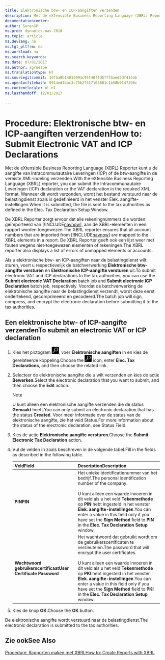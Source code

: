 ```yaml
---
title: Elektronische btw- en ICP-aangiften verzenden
description: Met de eXtensible Business Reporting Language (XBRL) Reporter kunt u de aangifte van Intracommunautaire Leveringen (ICP) of de btw-aangifte in de vereiste XML-indeling verzenden. Wanneer dit wordt verzonden, wordt het bestand verstuurd naar de belastingdienst zoals is gedefinieerd in het venster Elek. aangifte-instellingen.
documentationcenter: 
author: SorenGP
ms.prod: dynamics-nav-2018
ms.topic: article
ms.devlang: na
ms.tgt_pltfrm: na
ms.workload: na
ms.search.keywords: 
ms.date: 07/01/2017
ms.author: sgroespe
ms.translationtype: HT
ms.sourcegitcommit: 1dfba8b14019991c95f40ffd5f7fbaed5df414eb
ms.openlocfilehash: 9914ed4bac3c75b27517105681c1b58b9147398c
ms.contentlocale: nl-nl
ms.lasthandoff: 12/01/2017

---
```

# <a name="how-to-submit-electronic-vat-and-icp-declarations"></a><span data-ttu-id="eea48-104">Procedure: Elektronische btw- en ICP-aangiften verzenden</span><span class="sxs-lookup"><span data-stu-id="eea48-104">How to: Submit Electronic VAT and ICP Declarations</span></span>
<span data-ttu-id="eea48-105">Met de eXtensible Business Reporting Language (XBRL) Reporter kunt u de aangifte van Intracommunautaire Leveringen (ICP) of de btw-aangifte in de vereiste XML-indeling verzenden.</span><span class="sxs-lookup"><span data-stu-id="eea48-105">With the eXtensible Business Reporting Language (XBRL) reporter, you can submit the Intracommunautaire Leveringen (ICP) declaration or the VAT declaration in the required XML format.</span></span> <span data-ttu-id="eea48-106">Wanneer dit wordt verzonden, wordt het bestand verstuurd naar de belastingdienst zoals is gedefinieerd in het venster Elek. aangifte-instellingen.</span><span class="sxs-lookup"><span data-stu-id="eea48-106">When it is submitted, the file is sent to the tax authorities as defined in the Elec. Tax Declaration Setup Window.</span></span>  

<span data-ttu-id="eea48-107">De XBRL Reporter zorgt ervoor dat alle rekeningnummers die worden geïmporteerd van [!INCLUDE[navnow](../../includes/navnow_md.md)], aan de XBRL-elementen in een rapport worden toegewezen.</span><span class="sxs-lookup"><span data-stu-id="eea48-107">The XBRL reporter ensures that all account numbers that are imported from [!INCLUDE[navnow](../../includes/navnow_md.md)] are mapped to the XBRL elements in a report.</span></span> <span data-ttu-id="eea48-108">De XBRL Reporter geeft ook een lijst weer met fouten wegens niet-toegewezen elementen of rekeningen.</span><span class="sxs-lookup"><span data-stu-id="eea48-108">The XBRL reporter also displays a list of errors of unmapped elements or accounts.</span></span>  

<span data-ttu-id="eea48-109">Als u elektronische btw- en ICP-aangiften naar de belastingdienst wilt sturen, voert u respectievelijk de batchverwerking **Elektronische btw-aangifte versturen** en **Elektronische ICP-aangifte versturen** uit.</span><span class="sxs-lookup"><span data-stu-id="eea48-109">To submit electronic VAT and ICP declarations to the tax authorities, you can use the **Submit electronic VAT Declaration** batch job and **Submit electronic ICP Declaration** batch job, respectively.</span></span> <span data-ttu-id="eea48-110">Voordat de batchverwerking de elektronische aangifte naar de belastingdienst verzendt, wordt deze eerst ondertekend, gecomprimeerd en gecodeerd.</span><span class="sxs-lookup"><span data-stu-id="eea48-110">The batch job will sign, compress, and encrypt the electronic declaration before submitting it to the tax authorities.</span></span>  

## <a name="to-submit-an-electronic-vat-or-icp-declaration"></a><span data-ttu-id="eea48-111">Een elektronische btw- of ICP-aangifte verzenden</span><span class="sxs-lookup"><span data-stu-id="eea48-111">To submit an electronic VAT or ICP declaration</span></span>  

1.  <span data-ttu-id="eea48-112">Kies het pictogram ![Zoeken naar pagina of rapport](../../media/ui-search/search_small.png "pictogram Zoeken naar pagina of rapport"), voer **Elektronische aangiften** in en kies de gerelateerde koppeling.</span><span class="sxs-lookup"><span data-stu-id="eea48-112">Choose the ![Search for Page or Report](../../media/ui-search/search_small.png "Search for Page or Report icon") icon, enter **Elec. Tax Declarations**, and then choose the related link.</span></span>  
2.  <span data-ttu-id="eea48-113">Selecteer de elektronische aangifte die u wilt verzenden en kies de actie **Bewerken**.</span><span class="sxs-lookup"><span data-stu-id="eea48-113">Select the electronic declaration that you want to submit, and then choose the **Edit** action.</span></span>  

    > [!NOTE]  
    >  <span data-ttu-id="eea48-114">U kunt alleen een elektronische aangifte verzenden die de status **Gemaakt** heeft.</span><span class="sxs-lookup"><span data-stu-id="eea48-114">You can only submit an electronic declaration that has the status **Created**.</span></span> <span data-ttu-id="eea48-115">Voor meer informatie over de status van de elektronische aangifte, zie het veld Status.</span><span class="sxs-lookup"><span data-stu-id="eea48-115">For more information about the status of the electronic declaration, see Status Field.</span></span>  

3.  <span data-ttu-id="eea48-116">Kies de actie **Elektronische aangifte versturen**.</span><span class="sxs-lookup"><span data-stu-id="eea48-116">Choose the **Submit Electronic Tax Declaration** action.</span></span>  
4.  <span data-ttu-id="eea48-117">Vul de velden in zoals beschreven in de volgende tabel.</span><span class="sxs-lookup"><span data-stu-id="eea48-117">Fill in the fields as described in the following table.</span></span>  

    |<span data-ttu-id="eea48-118">Veld</span><span class="sxs-lookup"><span data-stu-id="eea48-118">Field</span></span>|<span data-ttu-id="eea48-119">Description</span><span class="sxs-lookup"><span data-stu-id="eea48-119">Description</span></span>|  
    |---------------------------------|---------------------------------------|  
    |<span data-ttu-id="eea48-120">**PIN**</span><span class="sxs-lookup"><span data-stu-id="eea48-120">**PIN**</span></span>|<span data-ttu-id="eea48-121">Het unieke identificatienummer van het bedrijf.</span><span class="sxs-lookup"><span data-stu-id="eea48-121">The personal identification number of the company.</span></span><br /><br /> <span data-ttu-id="eea48-122">U kunt alleen een waarde invoeren in dit veld als u het veld **Tekenmethode** op **PIN** hebt ingesteld in het venster **Elek. aangifte-instellingen**.</span><span class="sxs-lookup"><span data-stu-id="eea48-122">You can enter a value in this field only if you have set the **Sign Method** field to **PIN** in the **Elec. Tax Declaration Setup** window.</span></span>|  
    |<span data-ttu-id="eea48-123">**Wachtwoord gebruikerscertificaat**</span><span class="sxs-lookup"><span data-stu-id="eea48-123">**User Certificate Password**</span></span>|<span data-ttu-id="eea48-124">Het wachtwoord dat gebruikt wordt om de gebruikerscertificaten te versleutelen.</span><span class="sxs-lookup"><span data-stu-id="eea48-124">The password that will encrypt the user certificates.</span></span><br /><br /> <span data-ttu-id="eea48-125">U kunt alleen een waarde invoeren in dit veld als u het veld **Tekenmethode** op **PKI** hebt ingesteld in het venster **Elek. aangifte-instellingen**.</span><span class="sxs-lookup"><span data-stu-id="eea48-125">You can enter a value in this field only if you have set the **Sign Method**  field to **PKI** in the **Elec. Tax Declaration Setup** window.</span></span>|  

5.  <span data-ttu-id="eea48-126">Kies de knop **OK**.</span><span class="sxs-lookup"><span data-stu-id="eea48-126">Choose the **OK** button.</span></span>  

<span data-ttu-id="eea48-127">De elektronische aangifte wordt verstuurd naar de belastingdienst.</span><span class="sxs-lookup"><span data-stu-id="eea48-127">The electronic declaration is submitted to the tax authorities.</span></span>  

## <a name="see-also"></a><span data-ttu-id="eea48-128">Zie ook</span><span class="sxs-lookup"><span data-stu-id="eea48-128">See Also</span></span>  
[<span data-ttu-id="eea48-129">Procedure: Rapporten maken met XBRL</span><span class="sxs-lookup"><span data-stu-id="eea48-129">How to: Create Reports with XBRL</span></span>](../../bi-create-reports-with-xbrl.md)

